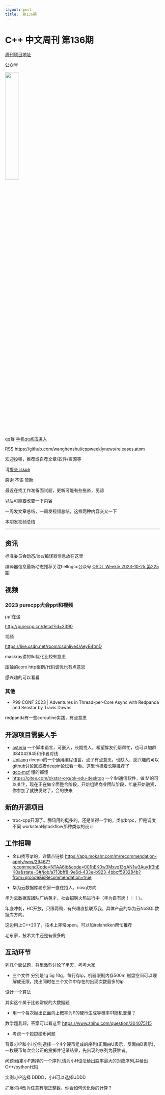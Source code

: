 ```yaml
---
layout: post
title:  第136期
---
```

# C++ 中文周刊 第136期


[周刊项目地址](https://github.com/wanghenshui/cppweeklynews)

公众号

<img src="https://wanghenshui.github.io/cppweeklynews/assets/code.png" alt=""  width="30%">

qq群 [手机qq点击进入](https://qm.qq.com/q/6NGizNPyG4)

RSS https://github.com/wanghenshui/cppweeklynews/releases.atom

欢迎投稿，推荐或自荐文章/软件/资源等

请[提交 issue](https://github.com/wanghenshui/cppweeklynews/issues)

感谢  不语  赞助

最近在找工作准备面试题，更新可能有些拖沓，见谅


以后可能要改变一下内容

一周发文章总结，一周发视频总结，这样两种内容交叉一下

本期发视频总结


---



## 资讯

标准委员会动态/ide/编译器信息放在这里

编译器信息最新动态推荐关注hellogcc公众号 [OSDT Weekly 2023-10-25 第225期 ](https://mp.weixin.qq.com/s/pw-3tApqW-26cKuBGladyQ)


## 视频


### 2023 purecpp大会ppt和视频

ppt在这

http://purecpp.cn/detail?id=2390

视频

https://live.csdn.net/room/csdnlive4/AeyB4tmD


maskray讲的lld优化比较有意思

压轴的coro http案例/代码调优也有点意思

感兴趣的可以看看

### 其他

- P99 CONF 2023 | Adventures in Thread-per-Core Async with Redpanda and Seastar by Travis Downs

redpanda有一些coroutine实践，有点意思

## 开源项目需要人手

- [asteria](https://github.com/lhmouse/asteria) 一个脚本语言，可嵌入，长期找人，希望胖友们帮帮忙，也可以加群384042845和作者对线
- [Unilang](https://github.com/linuxdeepin/unilang) deepin的一个通用编程语言，点子有点意思，也缺人，感兴趣的可以github讨论区或者deepin论坛看一看。这里也挂着长期推荐了
- [gcc-mcf](https://gcc-mcf.lhmouse.com/) 懂的都懂
- https://gitee.com/okstar-org/ok-edu-desktop 一个IM通信软件，做IM的可以关注，现在正在做全面整合阶段，开始组建商业团队阶段，年底开始融资，你参加了就快发财了，会的快来

## 新的开源项目

- trpc-cpp开源了。腾讯用的挺多的，还是值得一学的，类似brpc，但是调度不同 worksteal有taskflow那种类似的设计

## 工作招聘

- 金山找写qt的，详情点链接 https://app.mokahr.com/m/recommendation-apply/wps/29467?recommendCode=NTAA6lb&code=001hEK0w3Mxvx13gAN1w3Auy1f3hEK0a&state=3#/job/a713bff8-9e6d-433e-b923-4bbcf593284b?from=qrcode&isRecommendation=true

- 华为云数据库老东家一直在招人，nosql方向

华为云数据库团队广纳英才，社会招聘火热进行中（华为自有岗！！！）。

年底冲刺，HC开放，只限两周，有兴趣直接联系我，具体产品的华为云NoSQL数据库方向。

这边用上C++20了，技术上非常open。可以加irelandken帮忙推荐

老东家，技术大牛还是有很多的



## 互动环节

列几个面试题，群里激烈讨论了半天，考考大家

- 三个文件 分别是1g 5g 10g，每行存ip，机器限制内存500m 磁盘空间可以理解成无限，找出同时在三个文件中存在的出现次数最多的ip

设计一个算法

其实这个属于比较常规的大数据题

- 用一个每次抛出正面向上概率为P的硬币生成等概率01随机变量？

数学题我超，答案可以看这里 https://www.zhihu.com/question/304075115

- 考虑一个投掷硬币问题

背景:小P和小H分别选择一个4个硬币组成的序列(正面由U表示，反面由D表示)，一枚硬币每次会公正的投掷并记录结果，先出现的序列为获胜者。

问题:给定小P选择的一个序列,请为小H设法给出胜率最大的对应序列,并给出C++/python代码

实例:小P选择 DDDD，小H可以选择UDDD

扩展:将4改为任意有限正整数，你会如何优化你的计算？


